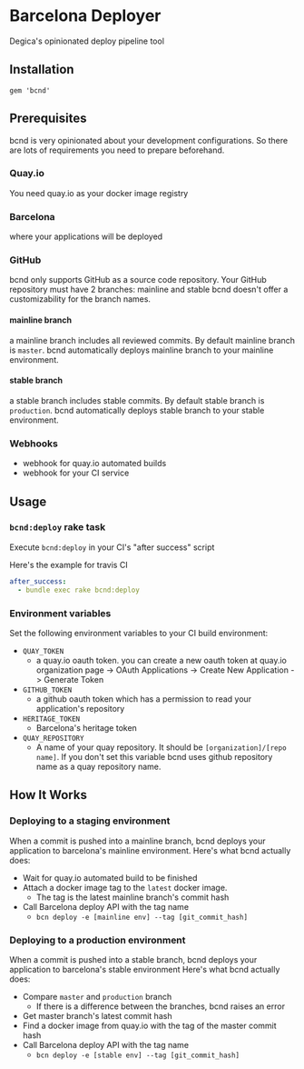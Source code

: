 # Barcelona Deployer

Degica's opinionated deploy pipeline tool

## Installation

```
gem 'bcnd'
```

## Prerequisites

bcnd is very opinionated about your development configurations.
So there are lots of requirements you need to prepare beforehand.

### Quay.io

You need quay.io as your docker image registry

### Barcelona

where your applications will be deployed

### GitHub

bcnd only supports GitHub as a source code repository.
Your GitHub repository must have 2 branches: mainline and stable
bcnd doesn't offer a customizability for the branch names.

#### mainline branch

a mainline branch includes all reviewed commits. By default mainline branch is `master`.
bcnd automatically deploys mainline branch to your mainline environment.

#### stable branch

a stable branch includes stable commits. By default stable branch is `production`.
bcnd automatically deploys stable branch to your stable environment.

### Webhooks

- webhook for quay.io automated builds
- webhook for your CI service

## Usage

### `bcnd:deploy` rake task

Execute `bcnd:deploy` in your CI's "after success" script

Here's the example for travis CI

```yml
after_success:
  - bundle exec rake bcnd:deploy
```

### Environment variables

Set the following environment variables to your CI build environment:

- `QUAY_TOKEN`
  - a quay.io oauth token. you can create a new oauth token at quay.io organization page -> OAuth Applications -> Create New Application -> Generate Token
- `GITHUB_TOKEN`
  - a github oauth token which has a permission to read your application's repository
- `HERITAGE_TOKEN`
  - Barcelona's heritage token
- `QUAY_REPOSITORY`
  - A name of your quay repository. It should be `[organization]/[repo name]`. If you don't set this variable bcnd uses github repository name as a quay repository name.

## How It Works

### Deploying to a staging environment

When a commit is pushed into a mainline branch, bcnd deploys your application to barcelona's mainline environment.
Here's what bcnd actually does:

- Wait for quay.io automated build to be finished
- Attach a docker image tag to the `latest` docker image.
  - The tag is the latest mainline branch's commit hash
- Call Barcelona deploy API with the tag name
  - `bcn deploy -e [mainline env] --tag [git_commit_hash]`

### Deploying to a production environment

When a commit is pushed into a stable branch, bcnd deploys your application to barcelona's stable environment
Here's what bcnd actually does:

- Compare `master` and `production` branch
  - If there is a difference between the branches, bcnd raises an error
- Get master branch's latest commit hash
- Find a docker image from quay.io with the tag of the master commit hash
- Call Barcelona deploy API with the tag name
  - `bcn deploy -e [stable env] --tag [git_commit_hash]`
 
